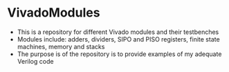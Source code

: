 # VivadoModules
- This is a repository for different Vivado modules and their testbenches
- Modules include: adders, dividers, SIPO and PISO registers, finite state machines, memory and stacks
- The purpose is of the repository is to provide examples of my adequate Verilog code
